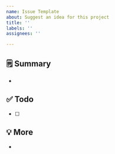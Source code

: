 ```yaml
---
name: Issue Template
about: Suggest an idea for this project
title: ''
labels: ''
assignees: ''

---
```


## 🗒 Summary
- 

## ✅ Todo
- [ ] 

## 💡 More
- 
